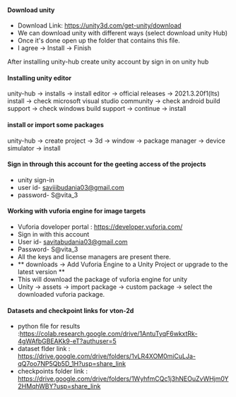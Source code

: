 #### Download unity
- Download Link: https://unity3d.com/get-unity/download
- We can download unity with different ways (select download unity Hub)
- Once it's done open up the folder that contains this file.
- I agree -> Install -> Finish

After installing unity-hub create unity account by sign in on unity hub

#### Installing unity editor
unity-hub -> installs -> install editor -> official releases -> 2021.3.20f1(lts) install -> check microsoft visual studio community -> check android build support ->  check windows build support -> continue -> install

#### install or import some packages
unity-hub -> create project -> 3d -> window -> package manager -> device simulator -> install

#### Sign in through this account for the geeting access of the projects
- unity sign-in
- user id- saviiibudania03@gmail.com
- password- S@vita_3

#### Working with vuforia engine for image targets
- Vuforia doveloper portal : https://developer.vuforia.com/
- Sign in with this account
- User id- savitabudania03@gmail.com
- Password- S@vita_3
- All the keys and license managers are present there.
- ** downloads -> Add Vuforia Engine to a Unity Project or upgrade to the latest version **
- This will download the package of vuforia engine for unity
- Unity -> assets -> import package -> custom package -> select the downloaded vuforia package.

#### Datasets and checkpoint links for vton-2d
- python file for results :https://colab.research.google.com/drive/1AntuTyqF6wkxtRk-4gWAfbGBEAKk9-eT?authuser=5
- dataset flder link : https://drive.google.com/drive/folders/1vLR4XOM0miCuLJa-qQ7oo7NP5Qb5D_1H?usp=share_link
- checkpoints folder link : https://drive.google.com/drive/folders/1WyhfmCQc1j3hNEOuZvWHjm0Y2HMqhWBY?usp=share_link




